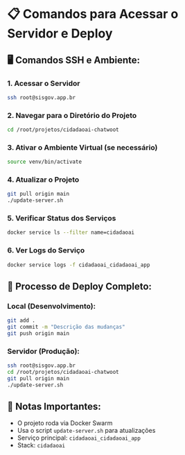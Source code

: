 # 📋 Comandos para Acessar o Servidor e Deploy

## 🖥️ **Comandos SSH e Ambiente:**

### **1. Acessar o Servidor**
```bash
ssh root@sisgov.app.br
```

### **2. Navegar para o Diretório do Projeto**
```bash
cd /root/projetos/cidadaoai-chatwoot
```

### **3. Ativar o Ambiente Virtual (se necessário)**
```bash
source venv/bin/activate
```

### **4. Atualizar o Projeto**
```bash
git pull origin main
./update-server.sh
```

### **5. Verificar Status dos Serviços**
```bash
docker service ls --filter name=cidadaoai
```

### **6. Ver Logs do Serviço**
```bash
docker service logs -f cidadaoai_cidadaoai_app
```

## 🔄 **Processo de Deploy Completo:**

### **Local (Desenvolvimento):**
```bash
git add .
git commit -m "Descrição das mudanças"
git push origin main
```

### **Servidor (Produção):**
```bash
ssh root@sisgov.app.br
cd /root/projetos/cidadaoai-chatwoot
git pull origin main
./update-server.sh
```

## 📝 **Notas Importantes:**
- O projeto roda via Docker Swarm
- Usa o script `update-server.sh` para atualizações
- Serviço principal: `cidadaoai_cidadaoai_app`
- Stack: `cidadaoai`
